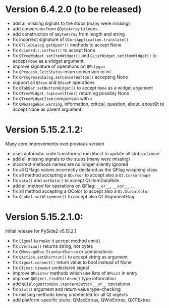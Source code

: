 

Version 6.4.2.0 (to be released)
===============
* add all missing signals to the stubs (many were missing)
* add conversion from `QByteArray` to bytes
* add construction of `QByteArray` from length and string
* fix incorrect signature of `QCoreApplication.translate()`
* fix `QFileDialog.getOpen*()` methods to accept None
* fix `QLineEdit.setText()` to accept None
* fix `QTreeWidget.setItemWidget()` and `QListWidget.setItemWidget()` to accept `None` as a widget argument
* improve signature of operations on `QPolygon`
* fix `QProcess.ExitStatus` enum conversion to int
* fix `QProgressDialog.setCancelButton()` accepting None
* support all `QSize` and `QSizeF` operations
* fix `QTabBar.setButtonWidget()` to accept `None` as a widget argument
* fix `QTreeWidget.topLevelItem()` returning possibly None
* fix `QTreeWidgetItem` comparison with `<` 
* fix `QMessageBox.warning`, information, critical, question, about, aboutQt to accept None as parent argument



Version 5.15.2.1.2:
===================
Many core improvements over previous version

* uses automatic code transforms from libcst to update all stubs at once
* add all missing signals to the stubs (many were missing)
* incorrect methods names are no longer silently ignored
* fix all QFlags values incorrectly declared as the QFlag wrapping class
* fix all method accepting a `QCursor` to accept also a `Qt.CursorShape`
* fix `data()` and `setData()` to accept Qt.ItemDataRole
* add all method for operations on QFlag: `__or__`, `__xor__`, ...
* fix all method accepting a QColor to accept also a `Qt.GlobalColor`
* fix `QLabel.setAlignment()` to accept also Qt.AlignmentFlag


Version 5.15.2.1.0:
===================
Initial release for PySide2 v5.15.2.1

* fix `Signal` to make it accept method emit()
* fix `qVersion()` returns string, not bytes
* fix `QMessageBox.StandardButton` or combinations
* fix `QAction.setShortcut()` to accept string as argument
* fix `Signal.connect()` return value to bool instead of None
* fix `QTimer.timeout` undeclared signal
* improve `QPainter` methods which use lists of `QPoint` in entry
* improve `QObject.findChildren()` type information
* add `QDialogButtonBox.StandardButton` `__or__` operations
* fix `Slot()` argument and return value type-checking
* fix missing methods being undetected for all Qt objects
* add platform-specific stubs: QMacExtras, QWinExtras, QX11Extras
